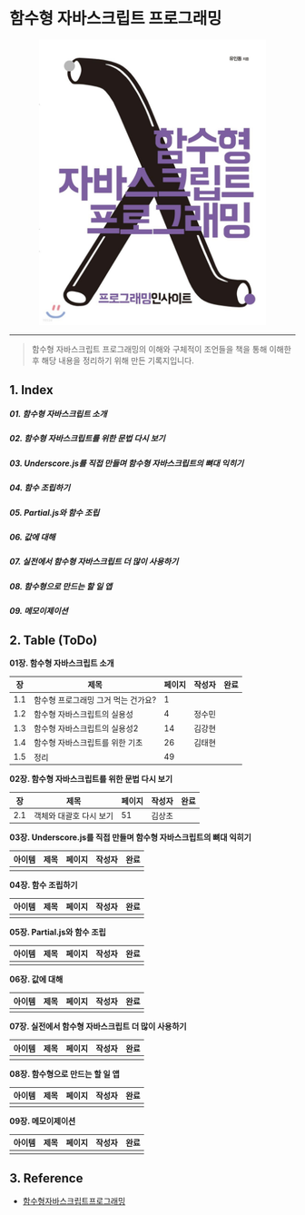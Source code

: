 # 함수형 자바스크립트 프로그래밍

<p align="center" style="width: 400px; margin: 0 auto">
    <img src="./images/FP_BookCover.jpeg">
</p>

------

> 함수형 자바스크립트 프로그래밍의 이해와 구체적이 조언들을 책을 통해 이해한 후 해당 내용을 정리하기 위해 만든 기록지입니다.



## 1. Index

##### 01. 함수형 자바스크립트 소개

##### 02. 함수형 자바스크립트를 위한 문법 다시 보기

##### 03. Underscore.js를 직접 만들며 함수형 자바스크립트의 뼈대 익히기

##### 04. 함수 조립하기

##### 05. Partial.js와 함수 조립

##### 06. 값에 대해

##### 07. 실전에서 함수형 자바스크립트 더 많이 사용하기

##### 08. 함수형으로 만드는 할 일 앱

##### 09. 메모이제이션





## 2. Table (ToDo)

**01장. 함수형 자바스크립트 소개**

| 장   | 제목                                | 페이지 | 작성자 | 완료 |
| ---- | ----------------------------------- | ------ | ------ | ---- |
| 1.1  | 함수형 프로그래밍 그거 먹는 건가요? | 1      |        |      |
| 1.2  | 함수형 자바스크립트의 실용성        | 4      | 정수민 |      |
| 1.3  | 함수형 자바스크립트의 실용성2       | 14     | 김강현 |      |
| 1.4  | 함수형 자바스크립트를 위한 기초     | 26     | 김태현 |      |
| 1.5  | 정리                                | 49     |  |      |





**02장. 함수형 자바스크립트를 위한 문법 다시 보기**

| 장   | 제목                    | 페이지 | 작성자 | 완료 |
| ---- | ----------------------- | ------ | ------ | ---- |
| 2.1  | 객체와 대괄호 다시 보기 | 51     | 김상초 |      |





**03장. Underscore.js를 직접 만들며 함수형 자바스크립트의 뼈대 익히기** 

| 아이템 | 제목 | 페이지 | 작성자 | 완료 |
| ------ | ---- | ------ | ------ | ---- |
|        |      |        |        |      |





**04장. 함수 조립하기** 

| 아이템 | 제목 | 페이지 | 작성자 | 완료 |
| ------ | ---- | ------ | ------ | ---- |
|        |      |        |        |      |





**05장. Partial.js와 함수 조립** 

| 아이템 | 제목 | 페이지 | 작성자 | 완료 |
| ------ | ---- | ------ | ------ | ---- |
|        |      |        |        |      |





**06장. 값에 대해** 

| 아이템 | 제목 | 페이지 | 작성자 | 완료 |
| ------ | ---- | ------ | ------ | ---- |
|        |      |        |        |      |





**07장. 실전에서 함수형 자바스크립트 더 많이 사용하기** 

| 아이템 | 제목 | 페이지 | 작성자 | 완료 |
| ------ | ---- | ------ | ------ | ---- |
|        |      |        |        |      |





**08장. 함수형으로 만드는 할 일 앱** 

| 아이템 | 제목 | 페이지 | 작성자 | 완료 |
| ------ | ---- | ------ | ------ | ---- |
|        |      |        |        |      |





**09장. 메모이제이션** 

| 아이템 | 제목 | 페이지 | 작성자 | 완료 |
| ------ | ---- | ------ | ------ | ---- |
|        |      |        |        |      |







## 3. Reference

- [함수형자바스크립트프로그래밍](https://www.aladin.co.kr/shop/wproduct.aspx?ItemId=123715872)
